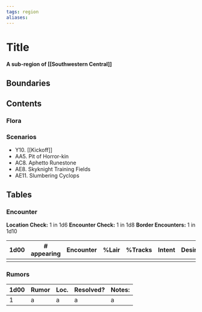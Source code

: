 ```yaml
---
tags: region
aliases:
---
```

# Title
#### A sub-region of [[Southwestern Central]]
## Boundaries
## Contents
### Flora
### Scenarios
- Y10. [[Kickoff]]
- AA5. Pit of Horror-kin
- AC8. Aphetto Runestone
- AE8. Skyknight Training Fields
- AE11. Slumbering Cyclops


## Tables
### Encounter
**Location Check:** 1 in 1d6
**Encounter Check:** 1 in 1d8
**Border Encounters:** 1 in 1d10


| 1d00 | # appearing | Encounter | %Lair | %Tracks | Intent | Desire |
| ---- | ----------- | --------- | ----- | ------- | ------ | ------ |
|      |             |           |       |         |        |        |

### Rumors
| 1d00 | Rumor | Loc. | Resolved? | Notes: |
|------|-------|------|-----------|--------|
| 1    | a     | a    | a         | a      |